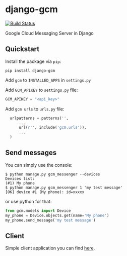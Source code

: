 django-gcm
==========
[![Build Status](https://travis-ci.org/bogdal/django-gcm.png?branch=master)](https://travis-ci.org/bogdal/django-gcm)

Google Cloud Messaging Server in Django

Quickstart
-------

Install the package via ``pip``:

    pip install django-gcm
    
Add <code>gcm</code> to <code>INSTALLED_APPS</code> in <code>settings.py</code>

Add <code>GCM_APIKEY</code> to <code>settings.py</code> file:

```python
GCM_APIKEY = "<api_key>"
```


Add <code>gcm urls</code> to <code>urls.py</code> file:

```python
  urlpatterns = patterns('',
      ...
      url(r'', include('gcm.urls')),
      ...
  )
```

Send messages
-----
You can simply use the console:
```
$ python manage.py gcm_messenger --devices
Devices list:
(#1) My phone
$ python manage.py gcm_messenger 1 'my test message'
[OK] device #1 (My phone): id=xxxxx
```
or use python for that:
```python
from gcm.models import Device
my_phone = Device.objects.get(name='My phone')
my_phone.send_message('my test message')
```

Client
------

Simple client application you can find <a href='https://github.com/bogdal/pager'>here</a>.


